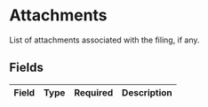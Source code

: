 # Attachments

List of attachments associated with the filing, if any.


## Fields

| Field       | Type        | Required    | Description |
| ----------- | ----------- | ----------- | ----------- |